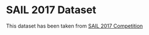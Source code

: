 # SAIL 2017 Dataset

This dataset has been taken from [SAIL 2017 Competition](http://www.dasdipankar.com/SAILCodeMixed.html)
